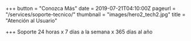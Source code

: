 +++
button = "Conozca Más"
date = 2019-07-21T04:10:00Z
pageurl = "/services/soporte-tecnico/"
thumbnail = "images/hero2_tech2.jpg"
title = "Atención al Usuario"

+++
Soporte 24 horas x 7 días a la semana x 365 días al año